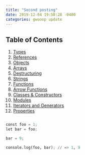 ```yaml
---
title: "Second posting"
date: 2019-12-04 19:58:28 -0400
categories: gwooop update
---
```

## Table of Contents

  1. [Types](#types)
  1. [References](#references)
  1. [Objects](#objects)
  1. [Arrays](#arrays)
  1. [Destructuring](#destructuring)
  1. [Strings](#strings)
  1. [Functions](#functions)
  1. [Arrow Functions](#arrow-functions)
  1. [Classes & Constructors](#classes--constructors)
  1. [Modules](#modules)
  1. [Iterators and Generators](#iterators-and-generators)
  1. [Properties](#properties)
  


```python  

const foo = 1;
let bar = foo;

bar = 9;

console.log(foo, bar); // => 1, 9
```
